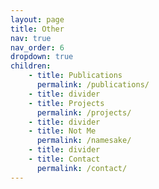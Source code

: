 ```yaml
---
layout: page
title: Other
nav: true
nav_order: 6
dropdown: true
children: 
    - title: Publications
      permalink: /publications/
    - title: divider
    - title: Projects
      permalink: /projects/
    - title: divider
    - title: Not Me
      permalink: /namesake/
    - title: divider
    - title: Contact
      permalink: /contact/
---
```



